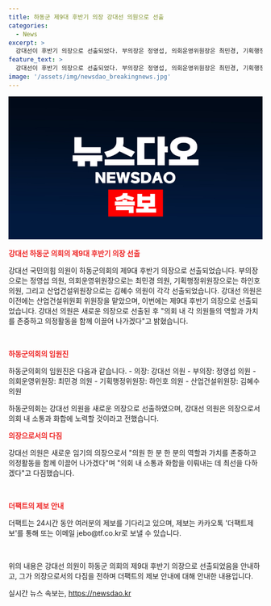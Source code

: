 ```yaml
---
title: 하동군 제9대 후반기 의장 강대선 의원으로 선출
categories:
  - News
excerpt: >
  강대선이 후반기 의장으로 선출되었다. 부의장은 정영섭, 의회운영위원장은 최민경, 기획행정위원장은 하인호, 산업건설위원장은 김혜수로 선출됐다. 강대선은 의원 개개인의 가치를 존중하고 의정활동을 돕겠다고 전했다. 신뢰할 수 있는 제보는 항상 환영된다.
feature_text: >
  강대선이 후반기 의장으로 선출되었다. 부의장은 정영섭, 의회운영위원장은 최민경, 기획행정위원장은 하인호, 산업건설위원장은 김혜수로 선출됐다. 강대선은 의원 개개인의 가치를 존중하고 의정활동을 돕겠다고 전했다. 신뢰할 수 있는 제보는 항상 환영된다.
image: '/assets/img/newsdao_breakingnews.jpg'
---
```


<p><img src="/assets/img/newsdao_breakingnews.jpg" alt="bookingtag 속보" /></p>

<p><b><span style="color: #ee2323;">강대선 하동군 의회의 제9대 후반기 의장 선출</span></b></p>

<p>강대선 국민의힘 의원이 하동군의회의 제9대 후반기 의장으로 선출되었습니다. 부의장으로는 정영섭 의원, 의회운영위원장으로는 최민경 의원, 기획행정위원장으로는 하인호 의원, 그리고 산업건설위원장으로는 김혜수 의원이 각각 선출되었습니다. 강대선 의원은 이전에는 산업건설위원회 위원장을 맡았으며, 이번에는 제9대 후반기 의장으로 선출되었습니다. 강대선 의원은 새로운 의장으로 선출된 후 "의회 내 각 의원들의 역할과 가치를 존중하고 의정활동을 함께 이끌어 나가겠다"고 밝혔습니다.</p>

<p data-ke-size="size16">&nbsp;</p>

<p><b><span style="color: #ee2323;">하동군의회의 임원진</span></b></p>

<p>하동군의회의 임원진은 다음과 같습니다.
- 의장: 강대선 의원
- 부의장: 정영섭 의원
- 의회운영위원장: 최민경 의원
- 기획행정위원장: 하인호 의원
- 산업건설위원장: 김혜수 의원</p>

<p>하동군의회는 강대선 의원을 새로운 의장으로 선출하였으며, 강대선 의원은 의장으로서 의회 내 소통과 화합에 노력할 것이라고 전했습니다.</p>

<p data-ke-size="size16"></p>

<p><b><span style="color: #ee2323;">의장으로서의 다짐</span></b></p>

<p>강대선 의원은 새로운 임기의 의장으로서 "의원 한 분 한 분의 역할과 가치를 존중하고 의정활동을 함께 이끌어 나가겠다"며 "의회 내 소통과 화합을 이뤄내는 데 최선을 다하겠다"고 다짐했습니다.</p>

<p data-ke-size="size16">&nbsp;</p>

<p><b><span style="color: #ee2323;">더팩트의 제보 안내</span></b></p>

<p>더팩트는 24시간 동안 여러분의 제보를 기다리고 있으며, 제보는 카카오톡 '더팩트제보'를 통해 또는 이메일 jebo@tf.co.kr로 보낼 수 있습니다.</p>

<p data-ke-size="size16">&nbsp;</p>

<p>위의 내용은 강대선 의원이 하동군 의회의 제9대 후반기 의장으로 선출되었음을 안내하고, 그가 의장으로서의 다짐을 전하며 더팩트의 제보 안내에 대해 안내한 내용입니다.</p>
실시간 뉴스 속보는, <a href="https://newsdao.kr" rel="dofollow">https://newsdao.kr</a>


